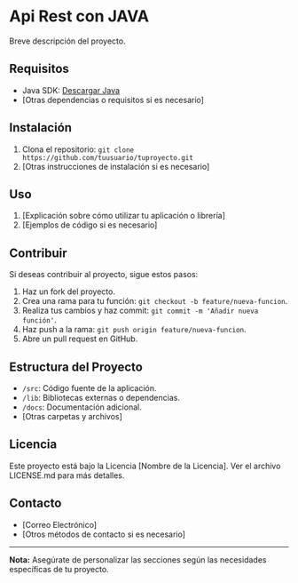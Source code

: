 # Api Rest con JAVA

Breve descripción del proyecto.

## Requisitos

- Java SDK: [Descargar Java](https://www.oracle.com/java/technologies/javase-downloads.html)
- [Otras dependencias o requisitos si es necesario]

## Instalación

1. Clona el repositorio: `git clone https://github.com/tuusuario/tuproyecto.git`
2. [Otras instrucciones de instalación si es necesario]

## Uso

1. [Explicación sobre cómo utilizar tu aplicación o librería]
2. [Ejemplos de código si es necesario]

## Contribuir

Si deseas contribuir al proyecto, sigue estos pasos:

1. Haz un fork del proyecto.
2. Crea una rama para tu función: `git checkout -b feature/nueva-funcion`.
3. Realiza tus cambios y haz commit: `git commit -m 'Añadir nueva función'`.
4. Haz push a la rama: `git push origin feature/nueva-funcion`.
5. Abre un pull request en GitHub.

## Estructura del Proyecto

- `/src`: Código fuente de la aplicación.
- `/lib`: Bibliotecas externas o dependencias.
- `/docs`: Documentación adicional.
- [Otras carpetas y archivos]

## Licencia

Este proyecto está bajo la Licencia [Nombre de la Licencia]. Ver el archivo LICENSE.md para más detalles.

## Contacto

- [Correo Electrónico]
- [Otros métodos de contacto si es necesario]

---
**Nota:** Asegúrate de personalizar las secciones según las necesidades específicas de tu proyecto.
